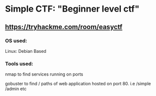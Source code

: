 # Simple CTF: "Beginner level ctf"

## https://tryhackme.com/room/easyctf

### OS used:
Linux: Debian Based
### Tools used: 
nmap to find services running on ports

gobuster to find / paths of web application hosted on port 80. i.e /simple /admin etc

